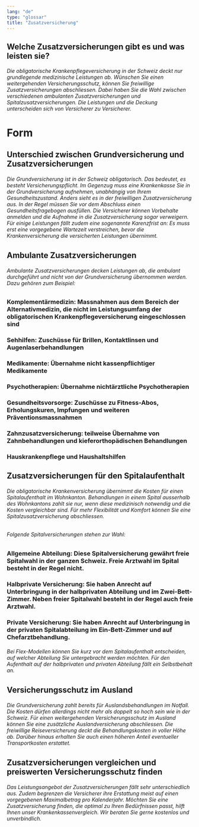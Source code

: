 ```yaml
---
lang: "de"
type: "glossar"
title: "Zusatzversicherung"
---
```


## Welche Zusatzversicherungen gibt es und was leisten sie?

###### Die obligatorische Krankenpflegeversicherung in der Schweiz deckt nur grundlegende medizinische Leistungen ab. Wünschen Sie einen weitergehenden Versicherungsschutz, können Sie freiwillige Zusatzversicherungen abschliessen. Dabei haben Sie die Wahl zwischen verschiedenen ambulanten Zusatzversicherungen und Spitalzusatzversicherungen. Die Leistungen und die Deckung unterscheiden sich von Versicherer zu Versicherer.

# Form

## Unterschied zwischen Grundversicherung und Zusatzversicherungen

###### Die Grundversicherung ist in der Schweiz obligatorisch. Das bedeutet, es besteht Versicherungspflicht. Im Gegenzug muss eine Krankenkasse Sie in der Grundversicherung aufnehmen, unabhängig von Ihrem Gesundheitszustand. Anders sieht es in der freiwilligen Zusatzversicherung aus. In der Regel müssen Sie vor dem Abschluss einen Gesundheitsfragebogen ausfüllen. Die Versicherer können Vorbehalte anmelden und die Aufnahme in die Zusatzversicherung sogar verweigern. Für einige Leistungen fällt zudem eine sogenannte Karenzfrist an: Es muss erst eine vorgegebene Wartezeit verstreichen, bevor die Krankenversicherung die versicherten Leistungen übernimmt.

## Ambulante Zusatzversicherungen

###### Ambulante Zusatzversicherungen decken Leistungen ab, die ambulant durchgeführt und nicht von der Grundversicherung übernommen werden. Dazu gehören zum Beispiel:

### Komplementärmedizin: Massnahmen aus dem Bereich der Alternativmedizin, die nicht im Leistungsumfang der obligatorischen Krankenpflegeversicherung eingeschlossen sind

### Sehhilfen: Zuschüsse für Brillen, Kontaktlinsen und Augenlaserbehandlungen

### Medikamente: Übernahme nicht kassenpflichtiger Medikamente

### Psychotherapien: Übernahme nichtärztliche Psychotherapien

### Gesundheitsvorsorge: Zuschüsse zu Fitness-Abos, Erholungskuren, Impfungen und weiteren Präventionsmassnahmen

### Zahnzusatzversicherung: teilweise Übernahme von Zahnbehandlungen und kieferorthopädischen Behandlungen

### Hauskrankenpflege und Haushaltshilfen

## Zusatzversicherungen für den Spitalaufenthalt

###### Die obligatorische Krankenversicherung übernimmt die Kosten für einen Spitalaufenthalt im Wohnkanton. Behandlungen in einem Spital ausserhalb des Wohnkantons zahlt sie nur, wenn diese medizinisch notwendig und die Kosten vergleichbar sind. Für mehr Flexibilität und Komfort können Sie eine Spitalzusatzversicherung abschliessen.

###### Folgende Spitalversicherungen stehen zur Wahl:

### Allgemeine Abteilung: Diese Spitalversicherung gewährt freie Spitalwahl in der ganzen Schweiz. Freie Arztwahl im Spital besteht in der Regel nicht.

### Halbprivate Versicherung: Sie haben Anrecht auf Unterbringung in der halbprivaten Abteilung und im Zwei-Bett-Zimmer. Neben freier Spitalwahl besteht in der Regel auch freie Arztwahl.

### Private Versicherung: Sie haben Anrecht auf Unterbringung in der privaten Spitalabteilung im Ein-Bett-Zimmer und auf Chefarztbehandlung.

###### Bei Flex-Modellen können Sie kurz vor dem Spitalaufenthalt entscheiden, auf welcher Abteilung Sie untergebracht werden möchten. Für den Aufenthalt auf der halbprivaten und privaten Abteilung fällt ein Selbstbehalt an.

## Versicherungsschutz im Ausland

###### Die Grundversicherung zahlt bereits für Auslandsbehandlungen im Notfall. Die Kosten dürfen allerdings nicht mehr als doppelt so hoch sein wie in der Schweiz. Für einen weitergehenden Versicherungsschutz im Ausland können Sie eine zusätzliche Auslandversicherung abschliessen. Die freiwillige Reiseversicherung deckt die Behandlungskosten in voller Höhe ab. Darüber hinaus erhalten Sie auch einen höheren Anteil eventueller Transportkosten erstattet.

## Zusatzversicherungen vergleichen und preiswerten Versicherungsschutz finden

###### Das Leistungsangebot der Zusatzversicherungen fällt sehr unterschiedlich aus. Zudem begrenzen die Versicherer ihre Erstattung meist auf einen vorgegebenen Maximalbetrag pro Kalenderjahr. Möchten Sie eine Zusatzversicherung finden, die optimal zu Ihren Bedürfnissen passt, hilft Ihnen unser Krankenkassenvergleich. Wir beraten Sie gerne kostenlos und unverbindlich.
